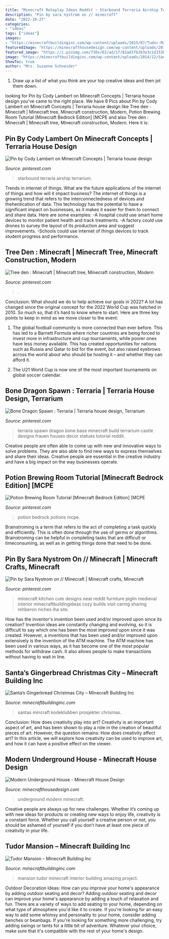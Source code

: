 ```yaml
---
title: "Minecraft Roleplay Ideas Reddit ~ Starbound Terraria Airship Terrarium"
description: "Pin by sara nystrom on // minecraft"
date: "2022-10-27"
categories:
- "ideas"
tags: ["ideas"]
images:
- "https://minecraftbuildinginc.com/wp-content/uploads/2015/07/Tudor-Mansion-minecraft-building-ideas-big-amazing-house-home-download-interior-4.jpg"
featuredImage: "https://minecrafthousedesign.com/wp-content/uploads/2017/01/Modern-Underground-House-by-Zauer-Minecraft-6.jpg"
featured_image: "https://i.pinimg.com/736x/82/ad/1f/82ad1fb263e3c1d153b1ddab50243265.jpg"
image: "https://minecraftbuildinginc.com/wp-content/uploads/2014/12/Santas-Gingerbread-Christmas-City-download-minecraft-building-ideas-xmas-snow-3.jpg"
ShowToc: true
author: "Mrs. Suzanne Schneider"
---
```



1. Draw up a list of what you think are your top creative ideas and then jot them down.

	

		
looking for Pin by Cody Lambert on Minecraft Concepts | Terraria house design you've came to the right place. We have 8 Pics about Pin by Cody Lambert on Minecraft Concepts | Terraria house design like Tree den : Minecraft | Minecraft tree, Minecraft construction, Modern, Potion Brewing Room Tutorial [Minecraft Bedrock Edition] [MCPE and also Tree den : Minecraft | Minecraft tree, Minecraft construction, Modern. Here it is:
		
    
## Pin By Cody Lambert On Minecraft Concepts | Terraria House Design

<img loading=lazy src="https://i.pinimg.com/736x/82/ad/1f/82ad1fb263e3c1d153b1ddab50243265.jpg" onerror="this.onerror=null;this.src='https://tse3.mm.bing.net/th?id=OIP.VR01fTutmVL_ImtEwo5kXQHaEa&amp;pid=15.1';" alt="Pin by Cody Lambert on Minecraft Concepts | Terraria house design">

_Source: pinterest.com_

>starbound terraria airship terrarium. 

	

Trends in internet of things: What are the future applications of the internet of things and how will it impact business?
The internet of things is a growing trend that refers to the interconnectedness of devices and thehentication of data. This technology has the potential to have a significant impact on businesses, as it makes it easier for them to connect and share data. Here are some examples: 
-A hospital could use smart home devices to monitor patient health and track treatments. 
-A factory could use drones to survey the layout of its production area and suggest improvements. 
-Schools could use internet of things devices to track student progress and performance.

    
## Tree Den : Minecraft | Minecraft Tree, Minecraft Construction, Modern

<img loading=lazy src="https://i.pinimg.com/736x/73/77/7a/73777ad47a2cdf2c97752804ef076ffa.jpg" onerror="this.onerror=null;this.src='https://tse4.mm.bing.net/th?id=OIP.dG9RmOEI7XB3YhKhwO--HQHaFO&amp;pid=15.1';" alt="Tree den : Minecraft | Minecraft tree, Minecraft construction, Modern">

_Source: pinterest.com_

>. 

	

Conclusion: What should we do to help achieve our goals in 2022?
A lot has changed since the original concept for the 2022 World Cup was hatched in 2010. So much so, that it’s hard to know where to start. Here are three key points to keep in mind as we move closer to the event:
1. The global football community is more connected than ever before. This has led to a Barnett Formula where richer countries are being forced to invest more in infrastructure and cup tournaments, while poorer ones have less money available. This has created opportunities for nations such as Russia and Qatar to bid for the event, but also raised eyebrows across the world about who should be hosting it – and whether they can afford it.

2. The U21 World Cup is now one of the most important tournaments on global soccer calendar.

    
## Bone Dragon Spawn : Terraria | Terraria House Design, Terrarium

<img loading=lazy src="https://i.pinimg.com/736x/ce/4f/e2/ce4fe255e0cc270f3db4947d59876622.jpg" onerror="this.onerror=null;this.src='https://tse1.mm.bing.net/th?id=OIP.v9I8Qks21RToFLcY-HHf8wHaE6&amp;pid=15.1';" alt="Bone Dragon Spawn : Terraria | Terraria house design, Terrarium">

_Source: pinterest.com_

>terraria spawn dragon bone base minecraft build terrarium castle designs frauen houses decor statues tutorial reddit. 

	

Creative people are often able to come up with new and innovative ways to solve problems. They are also able to find new ways to express themselves and share their ideas. Creative people are essential in the creative industry and have a big impact on the way businesses operate.

    
## Potion Brewing Room Tutorial [Minecraft Bedrock Edition] [MCPE

<img loading=lazy src="https://i.pinimg.com/736x/44/3b/e2/443be21373ddd7771fec47c340af5acc.jpg" onerror="this.onerror=null;this.src='https://tse4.mm.bing.net/th?id=OIP.hEit9S-kGQRgLHgMhVsPAQHaEK&amp;pid=15.1';" alt="Potion Brewing Room Tutorial [Minecraft Bedrock Edition] [MCPE">

_Source: pinterest.com_

>potion bedrock potions mcpe. 

	

Brainstroming is a term that refers to the act of completing a task quickly and efficiently. This is often done through the use of germs or algorithms. Brainstroming can be helpful in completing tasks that are difficult or timeconsuming, as well as in getting things done that need to be done.

    
## Pin By Sara Nystrom On // Minecraft | Minecraft Crafts, Minecraft

<img loading=lazy src="https://i.pinimg.com/736x/7e/ed/ab/7eedabdc7a08cdce9bb65262e64d4b25.jpg" onerror="this.onerror=null;this.src='https://tse2.mm.bing.net/th?id=OIP.sbjGcDkDkOx8ser5BzaebQHaHQ&amp;pid=15.1';" alt="Pin by Sara Nystrom on // Minecraft | Minecraft crafts, Minecraft">

_Source: pinterest.com_

>minecraft kitchen cute designs neat reddit furniture piglin medieval interior minecraftbuildingideas cozy builds visit caring sharing rehberon niches iha site. 

	

How has the inventor's invention been used and/or improved upon since its creation?
Invention ideas are constantly changing and evolving, so it is difficult to say which one has been the most improved upon since it was created. However, a inventions that has been used and/or improved upon extensively is the invention of the ATM machine. The ATM machine has been used in various ways, as it has become one of the most popular methods for withdraw cash. It also allows people to make transactions without having to wait in line.

    
## Santa’s Gingerbread Christmas City – Minecraft Building Inc

<img loading=lazy src="https://minecraftbuildinginc.com/wp-content/uploads/2014/12/Santas-Gingerbread-Christmas-City-download-minecraft-building-ideas-xmas-snow-3.jpg" onerror="this.onerror=null;this.src='https://tse4.mm.bing.net/th?id=OIP.EGXbbLAgQH-jZD5f4XmMCwHaEK&amp;pid=15.1';" alt="Santa’s Gingerbread Christmas City – Minecraft Building Inc">

_Source: minecraftbuildinginc.com_

>santas mincraft kodeklubben prosjekter chrismas. 

	

Conclusion: How does creativity play into art?
Creativity is an important aspect of art, and has been shown to play a role in the creation of beautiful pieces of art. However, the question remains: How does creativity affect art? In this article, we will explore how creativity can be used to improve art, and how it can have a positive effect on the viewer.

    
## Modern Underground House - Minecraft House Design

<img loading=lazy src="https://minecrafthousedesign.com/wp-content/uploads/2017/01/Modern-Underground-House-by-Zauer-Minecraft-6.jpg" onerror="this.onerror=null;this.src='https://tse3.mm.bing.net/th?id=OIP.21s6zIEEKp_zhyaMBQ4dwgHaEK&amp;pid=15.1';" alt="Modern Underground House - Minecraft House Design">

_Source: minecrafthousedesign.com_

>underground modern minecraft. 

	

Creative people are always up for new challenges. Whether it’s coming up with new ideas for products or creating new ways to enjoy life, creativity is a constant force. Whether you call yourself a creative person or not, you should be ashamed of yourself if you don’t have at least one piece of creativity in your life.

    
## Tudor Mansion – Minecraft Building Inc

<img loading=lazy src="https://minecraftbuildinginc.com/wp-content/uploads/2015/07/Tudor-Mansion-minecraft-building-ideas-big-amazing-house-home-download-interior-4.jpg" onerror="this.onerror=null;this.src='https://tse4.mm.bing.net/th?id=OIP.dfCO3-e2fZ5u9Jf6lO_ZtAHaET&amp;pid=15.1';" alt="Tudor Mansion – Minecraft Building Inc">

_Source: minecraftbuildinginc.com_

>mansion tudor minecraft interior building amazing project. 

	

Outdoor Decoration Ideas: How can you improve your home's appearance by adding outdoor seating and decor?
Adding outdoor seating and decor can improve your home's appearance by adding a touch of relaxation and fun. There are a variety of ways to add seating to your home, depending on what type of atmosphere you'd like it to create. If you're looking for an easy way to add some whimsy and personality to your home, consider adding benches or beanbags. If you're looking for something more challenging, try adding swings or tents for a little bit of adventure. Whatever your choice, make sure that it's compatible with the rest of your home's design.


